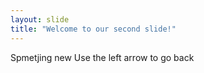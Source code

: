 ```yaml
---
layout: slide
title: "Welcome to our second slide!"
---
```

Spmetjing new
Use the left arrow to go back
